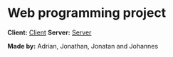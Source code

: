 Web programming project
=====

**Client:** [Client](client/)
**Server:** [Server](react-backend/)

**Made by:** Adrian, Jonathan, Jonatan and Johannes
